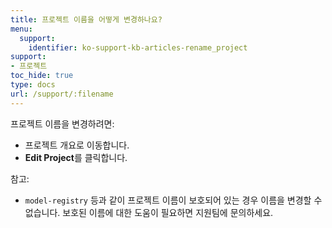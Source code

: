 ```yaml
---
title: 프로젝트 이름을 어떻게 변경하나요?
menu:
  support:
    identifier: ko-support-kb-articles-rename_project
support:
- 프로젝트
toc_hide: true
type: docs
url: /support/:filename
---
```


프로젝트 이름을 변경하려면:

- 프로젝트 개요로 이동합니다.
- **Edit Project**를 클릭합니다.

참고:

- `model-registry` 등과 같이 프로젝트 이름이 보호되어 있는 경우 이름을 변경할 수 없습니다. 보호된 이름에 대한 도움이 필요하면 지원팀에 문의하세요.